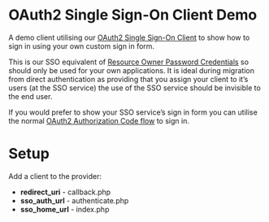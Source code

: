 # OAuth2 Single Sign-On Client Demo

A demo client utilising our [OAuth2 Single Sign-On Client][1] to show how to sign in using your own
custom sign in form.

This is our SSO equivalent of [Resource Owner Password Credentials][2] so should only be used for
your own applications. It is ideal during migration from direct authentication as providing that you
assign your client to it’s users (at the SSO service) the use of the SSO service should be invisible
to the end user.

If you would prefer to show your SSO service’s sign in form you can utilise the normal
[OAuth2 Authorization Code flow][3] to sign in.

# Setup

Add a client to the provider:

- **redirect_uri** - callback.php
- **sso_auth_url** - authenticate.php
- **sso_home_url** - index.php

[1]: https://github.com/on2media/oauth2-sso-client
[2]: http://bshaffer.github.io/oauth2-server-php-docs/grant-types/user-credentials/
[3]: http://oauth2-client.thephpleague.com/usage/
